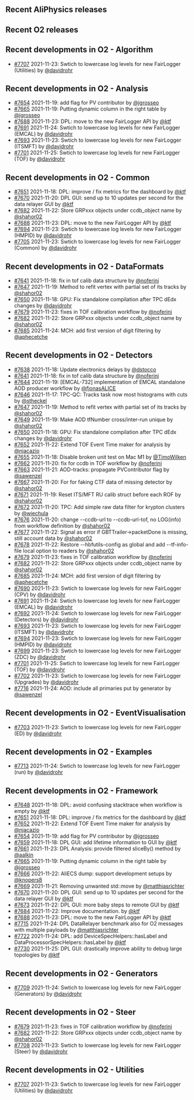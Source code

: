 ## Recent AliPhysics releases
## Recent O2 releases
## Recent developments in O2 - Algorithm
- [\#7707](https://github.com/AliceO2Group/AliceO2/pull/7707) 2021-11-23: Swtich to lowercase log levels for new FairLogger (Utilities) by [@davidrohr](https://github.com/davidrohr)
## Recent developments in O2 - Analysis
- [\#7654](https://github.com/AliceO2Group/AliceO2/pull/7654) 2021-11-19: add flag for PV contributor by [@jgrosseo](https://github.com/jgrosseo)
- [\#7665](https://github.com/AliceO2Group/AliceO2/pull/7665) 2021-11-19: Putting dynamic column in the right table by [@jgrosseo](https://github.com/jgrosseo)
- [\#7688](https://github.com/AliceO2Group/AliceO2/pull/7688) 2021-11-23: DPL: move to the new FairLogger API by [@ktf](https://github.com/ktf)
- [\#7691](https://github.com/AliceO2Group/AliceO2/pull/7691) 2021-11-24: Swtich to lowercase log levels for new FairLogger (EMCAL) by [@davidrohr](https://github.com/davidrohr)
- [\#7693](https://github.com/AliceO2Group/AliceO2/pull/7693) 2021-11-23: Swtich to lowercase log levels for new FairLogger (ITSMFT) by [@davidrohr](https://github.com/davidrohr)
- [\#7701](https://github.com/AliceO2Group/AliceO2/pull/7701) 2021-11-25: Swtich to lowercase log levels for new FairLogger (TOF) by [@davidrohr](https://github.com/davidrohr)
## Recent developments in O2 - Common
- [\#7651](https://github.com/AliceO2Group/AliceO2/pull/7651) 2021-11-18: DPL: improve / fix metrics for the dashboard  by [@ktf](https://github.com/ktf)
- [\#7670](https://github.com/AliceO2Group/AliceO2/pull/7670) 2021-11-20: DPL GUI: send up to 10 updates per second for the data relayer GUI by [@ktf](https://github.com/ktf)
- [\#7682](https://github.com/AliceO2Group/AliceO2/pull/7682) 2021-11-22: Store GRPxxx objects under ccdb_object name by [@shahor02](https://github.com/shahor02)
- [\#7688](https://github.com/AliceO2Group/AliceO2/pull/7688) 2021-11-23: DPL: move to the new FairLogger API by [@ktf](https://github.com/ktf)
- [\#7694](https://github.com/AliceO2Group/AliceO2/pull/7694) 2021-11-23: Swtich to lowercase log levels for new FairLogger (HMPID) by [@davidrohr](https://github.com/davidrohr)
- [\#7705](https://github.com/AliceO2Group/AliceO2/pull/7705) 2021-11-23: Swtich to lowercase log levels for new FairLogger (Common) by [@davidrohr](https://github.com/davidrohr)
## Recent developments in O2 - DataFormats
- [\#7641](https://github.com/AliceO2Group/AliceO2/pull/7641) 2021-11-18: fix in tof calib data structure by [@noferini](https://github.com/noferini)
- [\#7647](https://github.com/AliceO2Group/AliceO2/pull/7647) 2021-11-19: Method to refit vertex with partial set of its tracks by [@shahor02](https://github.com/shahor02)
- [\#7650](https://github.com/AliceO2Group/AliceO2/pull/7650) 2021-11-18: GPU: Fix standalone compilation after TPC dEdx changes by [@davidrohr](https://github.com/davidrohr)
- [\#7679](https://github.com/AliceO2Group/AliceO2/pull/7679) 2021-11-23: fixes in TOF calibration workflow by [@noferini](https://github.com/noferini)
- [\#7682](https://github.com/AliceO2Group/AliceO2/pull/7682) 2021-11-22: Store GRPxxx objects under ccdb_object name by [@shahor02](https://github.com/shahor02)
- [\#7685](https://github.com/AliceO2Group/AliceO2/pull/7685) 2021-11-24: MCH: add first version of digit filtering by [@aphecetche](https://github.com/aphecetche)
## Recent developments in O2 - Detectors
- [\#7638](https://github.com/AliceO2Group/AliceO2/pull/7638) 2021-11-18: Update electronics delays by [@dstocco](https://github.com/dstocco)
- [\#7641](https://github.com/AliceO2Group/AliceO2/pull/7641) 2021-11-18: fix in tof calib data structure by [@noferini](https://github.com/noferini)
- [\#7644](https://github.com/AliceO2Group/AliceO2/pull/7644) 2021-11-19: [EMCAL-732] implementation of EMCAL standalone AOD producer workflow by [@fjonasALICE](https://github.com/fjonasALICE)
- [\#7646](https://github.com/AliceO2Group/AliceO2/pull/7646) 2021-11-17: TPC-QC: Tracks task now most histograms with cuts by [@stheckel](https://github.com/stheckel)
- [\#7647](https://github.com/AliceO2Group/AliceO2/pull/7647) 2021-11-19: Method to refit vertex with partial set of its tracks by [@shahor02](https://github.com/shahor02)
- [\#7649](https://github.com/AliceO2Group/AliceO2/pull/7649) 2021-11-19: Make AOD tfNumber cross/inter-run unique by [@shahor02](https://github.com/shahor02)
- [\#7650](https://github.com/AliceO2Group/AliceO2/pull/7650) 2021-11-18: GPU: Fix standalone compilation after TPC dEdx changes by [@davidrohr](https://github.com/davidrohr)
- [\#7652](https://github.com/AliceO2Group/AliceO2/pull/7652) 2021-11-22: Extend TOF Event Time maker for analysis by [@njacazio](https://github.com/njacazio)
- [\#7655](https://github.com/AliceO2Group/AliceO2/pull/7655) 2021-11-18: Disable broken unit test on Mac M1 by [@TimoWilken](https://github.com/TimoWilken)
- [\#7662](https://github.com/AliceO2Group/AliceO2/pull/7662) 2021-11-20: fix for ccdb in TOF workflow by [@noferini](https://github.com/noferini)
- [\#7663](https://github.com/AliceO2Group/AliceO2/pull/7663) 2021-11-21: AOD-tracks: propagate PVContributor flag by [@sawenzel](https://github.com/sawenzel)
- [\#7667](https://github.com/AliceO2Group/AliceO2/pull/7667) 2021-11-20: For for faking CTF data of missing detector by [@shahor02](https://github.com/shahor02)
- [\#7671](https://github.com/AliceO2Group/AliceO2/pull/7671) 2021-11-19: Reset ITS/MFT RU calib struct before each ROF by [@shahor02](https://github.com/shahor02)
- [\#7672](https://github.com/AliceO2Group/AliceO2/pull/7672) 2021-11-20: TPC: Add simple raw data filter for krypton clusters by [@wiechula](https://github.com/wiechula)
- [\#7676](https://github.com/AliceO2Group/AliceO2/pull/7676) 2021-11-20: change --ccdb-url to --ccdb-url-tof, no LOG(info) from workflow definition by [@shahor02](https://github.com/shahor02)
- [\#7677](https://github.com/AliceO2Group/AliceO2/pull/7677) 2021-11-22: Signal as error if GBTTrailer->packetDone is missing, still account data by [@shahor02](https://github.com/shahor02)
- [\#7678](https://github.com/AliceO2Group/AliceO2/pull/7678) 2021-11-22: Restore --hbfutils-config as global and add --tf-info-file local option to readers by [@shahor02](https://github.com/shahor02)
- [\#7679](https://github.com/AliceO2Group/AliceO2/pull/7679) 2021-11-23: fixes in TOF calibration workflow by [@noferini](https://github.com/noferini)
- [\#7682](https://github.com/AliceO2Group/AliceO2/pull/7682) 2021-11-22: Store GRPxxx objects under ccdb_object name by [@shahor02](https://github.com/shahor02)
- [\#7685](https://github.com/AliceO2Group/AliceO2/pull/7685) 2021-11-24: MCH: add first version of digit filtering by [@aphecetche](https://github.com/aphecetche)
- [\#7690](https://github.com/AliceO2Group/AliceO2/pull/7690) 2021-11-23: Swtich to lowercase log levels for new FairLogger (CPV) by [@davidrohr](https://github.com/davidrohr)
- [\#7691](https://github.com/AliceO2Group/AliceO2/pull/7691) 2021-11-24: Swtich to lowercase log levels for new FairLogger (EMCAL) by [@davidrohr](https://github.com/davidrohr)
- [\#7692](https://github.com/AliceO2Group/AliceO2/pull/7692) 2021-11-24: Swtich to lowercase log levels for new FairLogger (Detectors) by [@davidrohr](https://github.com/davidrohr)
- [\#7693](https://github.com/AliceO2Group/AliceO2/pull/7693) 2021-11-23: Swtich to lowercase log levels for new FairLogger (ITSMFT) by [@davidrohr](https://github.com/davidrohr)
- [\#7694](https://github.com/AliceO2Group/AliceO2/pull/7694) 2021-11-23: Swtich to lowercase log levels for new FairLogger (HMPID) by [@davidrohr](https://github.com/davidrohr)
- [\#7699](https://github.com/AliceO2Group/AliceO2/pull/7699) 2021-11-23: Swtich to lowercase log levels for new FairLogger (ZDC) by [@davidrohr](https://github.com/davidrohr)
- [\#7701](https://github.com/AliceO2Group/AliceO2/pull/7701) 2021-11-25: Swtich to lowercase log levels for new FairLogger (TOF) by [@davidrohr](https://github.com/davidrohr)
- [\#7702](https://github.com/AliceO2Group/AliceO2/pull/7702) 2021-11-23: Swtich to lowercase log levels for new FairLogger (Upgrades) by [@davidrohr](https://github.com/davidrohr)
- [\#7716](https://github.com/AliceO2Group/AliceO2/pull/7716) 2021-11-24: AOD: include all primaries put by generator by [@sawenzel](https://github.com/sawenzel)
## Recent developments in O2 - EventVisualisation
- [\#7703](https://github.com/AliceO2Group/AliceO2/pull/7703) 2021-11-23: Swtich to lowercase log levels for new FairLogger (ED) by [@davidrohr](https://github.com/davidrohr)
## Recent developments in O2 - Examples
- [\#7713](https://github.com/AliceO2Group/AliceO2/pull/7713) 2021-11-24: Swtich to lowercase log levels for new FairLogger (run) by [@davidrohr](https://github.com/davidrohr)
## Recent developments in O2 - Framework
- [\#7648](https://github.com/AliceO2Group/AliceO2/pull/7648) 2021-11-18: DPL: avoid confusing stacktrace when workflow is empty by [@ktf](https://github.com/ktf)
- [\#7651](https://github.com/AliceO2Group/AliceO2/pull/7651) 2021-11-18: DPL: improve / fix metrics for the dashboard  by [@ktf](https://github.com/ktf)
- [\#7652](https://github.com/AliceO2Group/AliceO2/pull/7652) 2021-11-22: Extend TOF Event Time maker for analysis by [@njacazio](https://github.com/njacazio)
- [\#7654](https://github.com/AliceO2Group/AliceO2/pull/7654) 2021-11-19: add flag for PV contributor by [@jgrosseo](https://github.com/jgrosseo)
- [\#7659](https://github.com/AliceO2Group/AliceO2/pull/7659) 2021-11-18: DPL GUI: add lifetime information to GUI by [@ktf](https://github.com/ktf)
- [\#7661](https://github.com/AliceO2Group/AliceO2/pull/7661) 2021-11-23: DPL Analysis: provide filtered sliceBy() method by [@aalkin](https://github.com/aalkin)
- [\#7665](https://github.com/AliceO2Group/AliceO2/pull/7665) 2021-11-19: Putting dynamic column in the right table by [@jgrosseo](https://github.com/jgrosseo)
- [\#7666](https://github.com/AliceO2Group/AliceO2/pull/7666) 2021-11-22: AliECS dump: support development setups by [@knopers8](https://github.com/knopers8)
- [\#7669](https://github.com/AliceO2Group/AliceO2/pull/7669) 2021-11-21: Removing unwanted std::move by [@matthiasrichter](https://github.com/matthiasrichter)
- [\#7670](https://github.com/AliceO2Group/AliceO2/pull/7670) 2021-11-20: DPL GUI: send up to 10 updates per second for the data relayer GUI by [@ktf](https://github.com/ktf)
- [\#7673](https://github.com/AliceO2Group/AliceO2/pull/7673) 2021-11-22: DPL GUI: more baby steps to remote GUI by [@ktf](https://github.com/ktf)
- [\#7684](https://github.com/AliceO2Group/AliceO2/pull/7684) 2021-11-22: Improve documentation. by [@ktf](https://github.com/ktf)
- [\#7688](https://github.com/AliceO2Group/AliceO2/pull/7688) 2021-11-23: DPL: move to the new FairLogger API by [@ktf](https://github.com/ktf)
- [\#7715](https://github.com/AliceO2Group/AliceO2/pull/7715) 2021-11-24: DPL DataRelayer benchmark also for O2 messages with multiple payloads by [@matthiasrichter](https://github.com/matthiasrichter)
- [\#7722](https://github.com/AliceO2Group/AliceO2/pull/7722) 2021-11-24: DPL: add DeviceSpecHelpers::hasLabel and DataProcessorSpecHelpers::hasLabel by [@ktf](https://github.com/ktf)
- [\#7730](https://github.com/AliceO2Group/AliceO2/pull/7730) 2021-11-25: DPL GUI: drastically improve ability to debug large topologies by [@ktf](https://github.com/ktf)
## Recent developments in O2 - Generators
- [\#7709](https://github.com/AliceO2Group/AliceO2/pull/7709) 2021-11-24: Swtich to lowercase log levels for new FairLogger (Generators) by [@davidrohr](https://github.com/davidrohr)
## Recent developments in O2 - Steer
- [\#7679](https://github.com/AliceO2Group/AliceO2/pull/7679) 2021-11-23: fixes in TOF calibration workflow by [@noferini](https://github.com/noferini)
- [\#7682](https://github.com/AliceO2Group/AliceO2/pull/7682) 2021-11-22: Store GRPxxx objects under ccdb_object name by [@shahor02](https://github.com/shahor02)
- [\#7708](https://github.com/AliceO2Group/AliceO2/pull/7708) 2021-11-23: Swtich to lowercase log levels for new FairLogger (Steer) by [@davidrohr](https://github.com/davidrohr)
## Recent developments in O2 - Utilities
- [\#7707](https://github.com/AliceO2Group/AliceO2/pull/7707) 2021-11-23: Swtich to lowercase log levels for new FairLogger (Utilities) by [@davidrohr](https://github.com/davidrohr)
